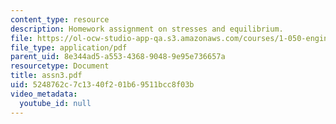 ```yaml
---
content_type: resource
description: Homework assignment on stresses and equilibrium.
file: https://ol-ocw-studio-app-qa.s3.amazonaws.com/courses/1-050-engineering-mechanics-i-fall-2007/5248762c7c1340f201b69511bcc8f03b_assn3.pdf
file_type: application/pdf
parent_uid: 8e344ad5-a553-4368-9048-9e95e736657a
resourcetype: Document
title: assn3.pdf
uid: 5248762c-7c13-40f2-01b6-9511bcc8f03b
video_metadata:
  youtube_id: null
---
```

